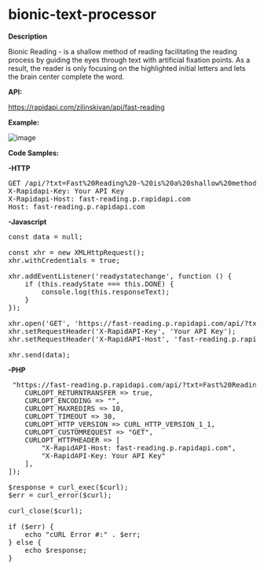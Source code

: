 # bionic-text-processor
**Description** 

Bionic Reading - is a shallow method of reading facilitating the reading process by guiding the eyes through text with artificial fixation points. As a result, the reader is only focusing on the highlighted initial letters and lets the brain center complete the word.

**API:** 

https://rapidapi.com/zilinskivan/api/fast-reading

**Example:**

![image](https://20fix.com/xtext/t.jpg)

**Code Samples:** 

**-HTTP**

<pre>
GET /api/?txt=Fast%20Reading%20-%20is%20a%20shallow%20method%20of%20reading%20facilitating%20the%20reading%20process%20by%20guiding%20the%20eyes%20through%20text%20with%20artificial%20fixation%20points.%20As%20a%20result%2C%20the%20reader%20is%20only%20focusing%20on%20the%20highlighted%20initial%20letters%20and%20lets%20the%20brain%20center%20complete%20the%20word.&lng=en&fix=5&model=m1 HTTP/1.1
X-Rapidapi-Key: Your API Key
X-Rapidapi-Host: fast-reading.p.rapidapi.com
Host: fast-reading.p.rapidapi.com
</pre>

**-Javascript**

<pre>
const data = null;

const xhr = new XMLHttpRequest();
xhr.withCredentials = true;

xhr.addEventListener('readystatechange', function () {
	if (this.readyState === this.DONE) {
		console.log(this.responseText);
	}
});

xhr.open('GET', 'https://fast-reading.p.rapidapi.com/api/?txt=Fast%20Reading%20-%20is%20a%20shallow%20method%20of%20reading%20facilitating%20the%20reading%20process%20by%20guiding%20the%20eyes%20through%20text%20with%20artificial%20fixation%20points.%20As%20a%20result%2C%20the%20reader%20is%20only%20focusing%20on%20the%20highlighted%20initial%20letters%20and%20lets%20the%20brain%20center%20complete%20the%20word.&lng=en&fix=5&model=m1');
xhr.setRequestHeader('X-RapidAPI-Key', 'Your API Key');
xhr.setRequestHeader('X-RapidAPI-Host', 'fast-reading.p.rapidapi.com');

xhr.send(data);
</pre>

**-PHP**

<pre>
<?php

$curl = curl_init();

curl_setopt_array($curl, [
	CURLOPT_URL => "https://fast-reading.p.rapidapi.com/api/?txt=Fast%20Reading%20-%20is%20a%20shallow%20method%20of%20reading%20facilitating%20the%20reading%20process%20by%20guiding%20the%20eyes%20through%20text%20with%20artificial%20fixation%20points.%20As%20a%20result%2C%20the%20reader%20is%20only%20focusing%20on%20the%20highlighted%20initial%20letters%20and%20lets%20the%20brain%20center%20complete%20the%20word.&lng=en&fix=5&model=m1",
	CURLOPT_RETURNTRANSFER => true,
	CURLOPT_ENCODING => "",
	CURLOPT_MAXREDIRS => 10,
	CURLOPT_TIMEOUT => 30,
	CURLOPT_HTTP_VERSION => CURL_HTTP_VERSION_1_1,
	CURLOPT_CUSTOMREQUEST => "GET",
	CURLOPT_HTTPHEADER => [
		"X-RapidAPI-Host: fast-reading.p.rapidapi.com",
		"X-RapidAPI-Key: Your API Key"
	],
]);

$response = curl_exec($curl);
$err = curl_error($curl);

curl_close($curl);

if ($err) {
	echo "cURL Error #:" . $err;
} else {
	echo $response;
}
</pre>

